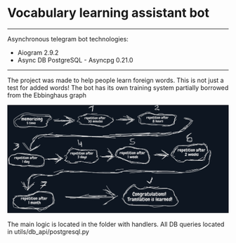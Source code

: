 Vocabulary learning assistant bot
=================================

* * *

Asynchronous telegram bot technologies:

*   Aiogram 2.9.2
*   Async DB PostgreSQL - Asyncpg 0.21.0

* * *

The project was made to help people learn foreign words. This is not just a test for added words! The bot has its own training system partially borrowed from the Ebbinghaus graph

![](pictures/Learning_system.png)

The main logic is located in the folder with handlers. All DB queries located in utils/db\_api/postgresql.py

